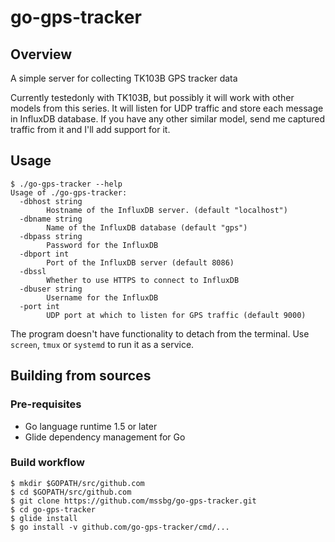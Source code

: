 # go-gps-tracker

## Overview

A simple server for collecting TK103B GPS tracker data

Currently testedonly with TK103B, but possibly it will work with other models from this series.
It will listen for UDP traffic and store each message in InfluxDB database.
If you have any other similar model, send me captured traffic from it and I'll add support for it.

## Usage

```
$ ./go-gps-tracker --help
Usage of ./go-gps-tracker:
  -dbhost string
    	Hostname of the InfluxDB server. (default "localhost")
  -dbname string
    	Name of the InfluxDB database (default "gps")
  -dbpass string
    	Password for the InfluxDB
  -dbport int
    	Port of the InfluxDB server (default 8086)
  -dbssl
    	Whether to use HTTPS to connect to InfluxDB
  -dbuser string
    	Username for the InfluxDB
  -port int
    	UDP port at which to listen for GPS traffic (default 9000)
```

The program doesn't have functionality to detach from the terminal. Use `screen`, `tmux` or `systemd` to run it as a service.

## Building from sources
### Pre-requisites
* Go language runtime 1.5 or later
* Glide dependency management for Go

### Build workflow
```
$ mkdir $GOPATH/src/github.com
$ cd $GOPATH/src/github.com 
$ git clone https://github.com/mssbg/go-gps-tracker.git
$ cd go-gps-tracker
$ glide install
$ go install -v github.com/go-gps-tracker/cmd/...
```

